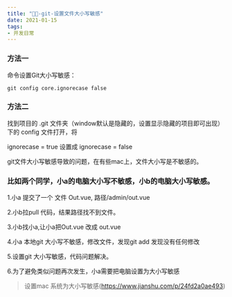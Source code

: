 ```yaml
---
title: "🎨🎨-git-设置文件大小写敏感"
date: 2021-01-15
tags: 
- 开发日常
---
```

### 方法一

命令设置Git大小写敏感：
```
git config core.ignorecase false
```
### 方法二

找到项目的 .git 文件夹（window默认是隐藏的，设置显示隐藏的项目即可出现） 下的 config 文件打开，将

ignorecase = true 设置成 ignorecase = false

git文件大小写敏感导致的问题，在有些mac上，文件大小写是不敏感的。

### 比如两个同学，小a的电脑大小写不敏感，小b的电脑大小写敏感。
1.小a 提交了一个 文件 Out.vue, 路径/admin/out.vue

2.小b拉pull 代码，结果路径找不到文件。

3.小b找小a,让小a把Out.vue 改成 out.vue

4.小a 本地git 大小写不敏感，修改文件，发现git add 发现没有任何修改

5.设置git 大小写敏感，代码问题解决。

6.为了避免类似问题再次发生，小a需要把电脑设置为大小写敏感
> 设置mac 系统为大小写敏感(https://www.jianshu.com/p/24fd2a0ae493)  

